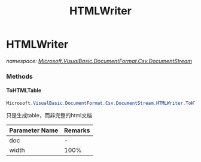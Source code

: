 ﻿---
title: HTMLWriter
---

# HTMLWriter
_namespace: [Microsoft.VisualBasic.DocumentFormat.Csv.DocumentStream](N-Microsoft.VisualBasic.DocumentFormat.Csv.DocumentStream.html)_



### Methods

#### ToHTMLTable
```csharp
Microsoft.VisualBasic.DocumentFormat.Csv.DocumentStream.HTMLWriter.ToHTMLTable(Microsoft.VisualBasic.DocumentFormat.Csv.DocumentStream.File,System.String,System.String)
```
只是生成table，而非完整的html文档

|Parameter Name|Remarks|
|--------------|-------|
|doc|-|
|width|100%|px|





